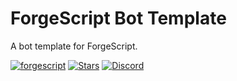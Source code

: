 # ForgeScript Bot Template
A bot template for ForgeScript.

[![forgescript](https://img.shields.io/github/package-json/v/tryforge/ForgeScript/main?label=forgescript&color=5c16d4)](https://github.com/tryforge/ForgeScript/)
[![Stars](https://img.shields.io/github/stars/tryforge/ForgeScript.svg)](https://github.com/tryforge/ForgeScript/stargazers)
[![Discord](https://img.shields.io/discord/739934735387721768?logo=discord)](https://discord.gg/hcJgjzPvqb)
